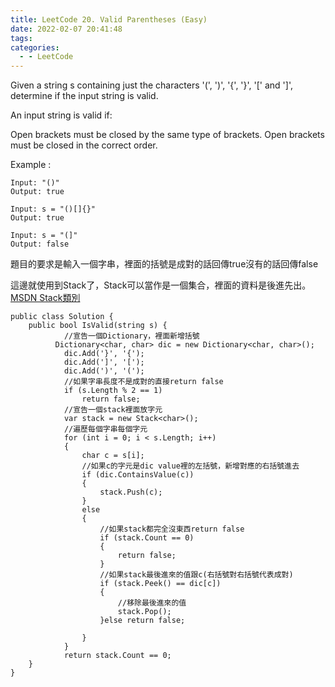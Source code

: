 ```yaml
---
title: LeetCode 20. Valid Parentheses (Easy)
date: 2022-02-07 20:41:48
tags:
categories:
  - - LeetCode
---
```

Given a string s containing just the characters '(', ')', '{', '}', '[' and ']', determine if the input string is valid.

An input string is valid if:

Open brackets must be closed by the same type of brackets.
Open brackets must be closed in the correct order.
<!--more-->


Example :

```
Input: "()"
Output: true

Input: s = "()[]{}"
Output: true

Input: s = "(]"
Output: false
```
題目的要求是輸入一個字串，裡面的括號是成對的話回傳true沒有的話回傳false

這邊就使用到Stack了，Stack可以當作是一個集合，裡面的資料是後進先出。
[MSDN Stack類別](https://docs.microsoft.com/zh-tw/dotnet/api/system.collections.stack?view=net-6.0)


```
public class Solution {
    public bool IsValid(string s) {
            //宣告一個Dictionary，裡面新增括號
          Dictionary<char, char> dic = new Dictionary<char, char>();
            dic.Add('}', '{');
            dic.Add(']', '[');
            dic.Add(')', '(');
            //如果字串長度不是成對的直接return false
            if (s.Length % 2 == 1)
                return false;
            //宣告一個stack裡面放字元
            var stack = new Stack<char>();
            //遍歷每個字串每個字元
            for (int i = 0; i < s.Length; i++)
            {
                char c = s[i];
                //如果c的字元是dic value裡的左括號，新增對應的右括號進去
                if (dic.ContainsValue(c))
                {
                    stack.Push(c);
                }
                else
                {
                    //如果stack都完全沒東西return false
                    if (stack.Count == 0)
                    {
                        return false;
                    }
                    //如果stack最後進來的值跟c(右括號對右括號代表成對)
                    if (stack.Peek() == dic[c])
                    {
                        //移除最後進來的值
                        stack.Pop();
                    }else return false;
                    
                }
            }
            return stack.Count == 0;
    }
}
```
